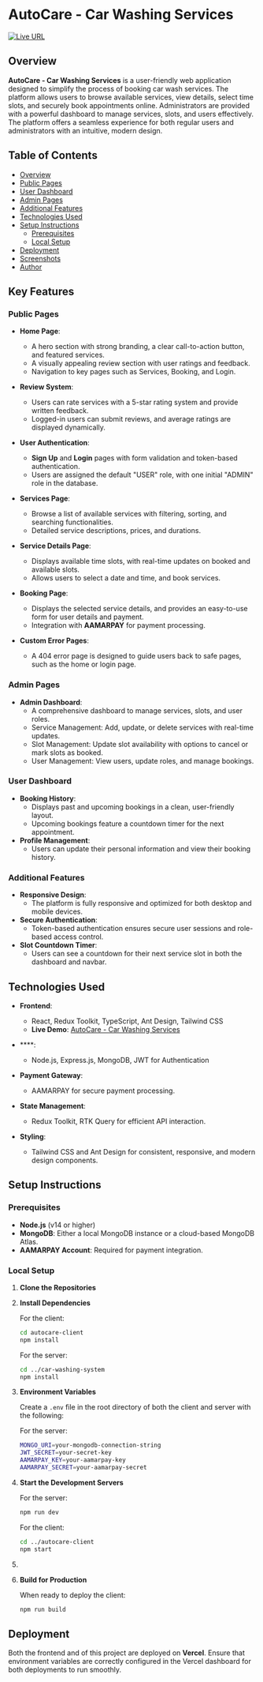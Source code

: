 # AutoCare - Car Washing Services

[![Live URL](https://img.shields.io/badge/Live%20URL-Visit-green)](https://autocare-client.vercel.app/)

## Overview

**AutoCare - Car Washing Services** is a user-friendly web application designed to simplify the process of booking car wash services. The platform allows users to browse available services, view details, select time slots, and securely book appointments online. Administrators are provided with a powerful dashboard to manage services, slots, and users effectively. The platform offers a seamless experience for both regular users and administrators with an intuitive, modern design.

## Table of Contents

- [Overview](#overview)
- [Public Pages](#public-pages)
- [User Dashboard](#user-dashboard)
- [Admin Pages](#admin-pages)
- [Additional Features](#additional-features)
- [Technologies Used](#technologies-used)
- [Setup Instructions](#setup-instructions)
  - [Prerequisites](#prerequisites)
  - [Local Setup](#local-setup)
- [Deployment](#deployment)
- [Screenshots](#screenshots)
- [Author](#author)

## Key Features

### Public Pages

- **Home Page**:
  - A hero section with strong branding, a clear call-to-action button, and featured services.
  - A visually appealing review section with user ratings and feedback.
  - Navigation to key pages such as Services, Booking, and Login.
- **Review System**:

  - Users can rate services with a 5-star rating system and provide written feedback.
  - Logged-in users can submit reviews, and average ratings are displayed dynamically.

- **User Authentication**:
  - **Sign Up** and **Login** pages with form validation and token-based authentication.
  - Users are assigned the default "USER" role, with one initial "ADMIN" role in the database.
- **Services Page**:

  - Browse a list of available services with filtering, sorting, and searching functionalities.
  - Detailed service descriptions, prices, and durations.

- **Service Details Page**:

  - Displays available time slots, with real-time updates on booked and available slots.
  - Allows users to select a date and time, and book services.

- **Booking Page**:

  - Displays the selected service details, and provides an easy-to-use form for user details and payment.
  - Integration with **AAMARPAY** for payment processing.

- **Custom Error Pages**:
  - A 404 error page is designed to guide users back to safe pages, such as the home or login page.

### Admin Pages

- **Admin Dashboard**:
  - A comprehensive dashboard to manage services, slots, and user roles.
  - Service Management: Add, update, or delete services with real-time updates.
  - Slot Management: Update slot availability with options to cancel or mark slots as booked.
  - User Management: View users, update roles, and manage bookings.

### User Dashboard

- **Booking History**:
  - Displays past and upcoming bookings in a clean, user-friendly layout.
  - Upcoming bookings feature a countdown timer for the next appointment.
- **Profile Management**:
  - Users can update their personal information and view their booking history.

### Additional Features

- **Responsive Design**:
  - The platform is fully responsive and optimized for both desktop and mobile devices.
- **Secure Authentication**:
  - Token-based authentication ensures secure user sessions and role-based access control.
- **Slot Countdown Timer**:
  - Users can see a countdown for their next service slot in both the dashboard and navbar.

## Technologies Used

- **Frontend**:

  - React, Redux Toolkit, TypeScript, Ant Design, Tailwind CSS
  - **Live Demo**: [AutoCare - Car Washing Services](https://autocare-client.vercel.app/)
  

- ****:

  - Node.js, Express.js, MongoDB, JWT for Authentication
  

- **Payment Gateway**:

  - AAMARPAY for secure payment processing.

- **State Management**:

  - Redux Toolkit, RTK Query for efficient API interaction.

- **Styling**:
  - Tailwind CSS and Ant Design for consistent, responsive, and modern design components.

## Setup Instructions

### Prerequisites

- **Node.js** (v14 or higher)
- **MongoDB**: Either a local MongoDB instance or a cloud-based MongoDB Atlas.
- **AAMARPAY Account**: Required for payment integration.

### Local Setup

1. **Clone the Repositories**

  

2. **Install Dependencies**

   For the client:

   ```bash
   cd autocare-client
   npm install
   ```

   For the server:

   ```bash
   cd ../car-washing-system
   npm install
   ```

3. **Environment Variables**

   Create a `.env` file in the root directory of both the client and server with the following:

   For the server:

   ```bash
   MONGO_URI=your-mongodb-connection-string
   JWT_SECRET=your-secret-key
   AAMARPAY_KEY=your-aamarpay-key
   AAMARPAY_SECRET=your-aamarpay-secret
   ```

4. **Start the Development Servers**

   For the server:

   ```bash
   npm run dev
   ```

   For the client:

   ```bash
   cd ../autocare-client
   npm start
   ```

5. 

6. **Build for Production**

   When ready to deploy the client:

   ```bash
   npm run build
   ```

## Deployment

Both the frontend and  of this project are deployed on **Vercel**. Ensure that environment variables are correctly configured in the Vercel dashboard for both deployments to run smoothly.



